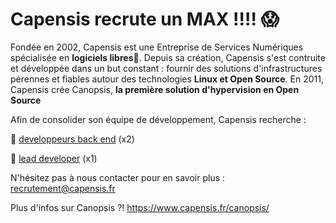 # Capensis recrute un MAX !!!! 😱 

Fondée en 2002, Capensis est une Entreprise de Services Numériques spécialisée en **logiciels libres**🐧. 
Depuis sa création, Capensis s'est contruite et développée dans un but constant : fournir des solutions d'infrastructures pérennes 
et fiables autour des technologies **Linux et Open Source**. En 2011, Capensis crée Canopsis, **la première solution d'hypervision en Open Source**

Afin de consolider son équipe de développement, Capensis recherche : 

🚀 [developpeurs back end](dev-back.md) (x2)

🚀 [lead developer](lead-developer.md) (x1)

N'hésitez pas à nous contacter pour en savoir plus : recrutement@capensis.fr

Plus d'infos sur Canopsis ?! https://www.capensis.fr/canopsis/ 
